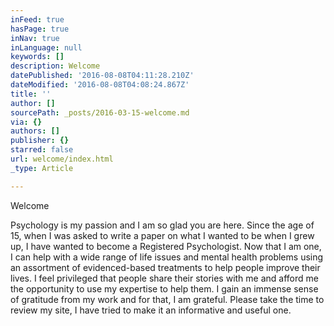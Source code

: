 ```yaml
---
inFeed: true
hasPage: true
inNav: true
inLanguage: null
keywords: []
description: Welcome
datePublished: '2016-08-08T04:11:28.210Z'
dateModified: '2016-08-08T04:08:24.867Z'
title: ''
author: []
sourcePath: _posts/2016-03-15-welcome.md
via: {}
authors: []
publisher: {}
starred: false
url: welcome/index.html
_type: Article

---
```

Welcome

Psychology is my passion and I am so glad you are here. Since the age of 15, when I was asked to write a paper on what I wanted to be when I grew up, I have wanted to become a Registered Psychologist. Now that I am one, I can help with a wide range of life issues and mental health problems using an assortment of evidenced-based treatments to help people improve their lives. I feel privileged that people share their stories with me and afford me the opportunity to use my expertise to help them. I gain an immense sense of gratitude from my work and for that, I am grateful. Please take the time to review my site, I have tried to make it an informative and useful one.